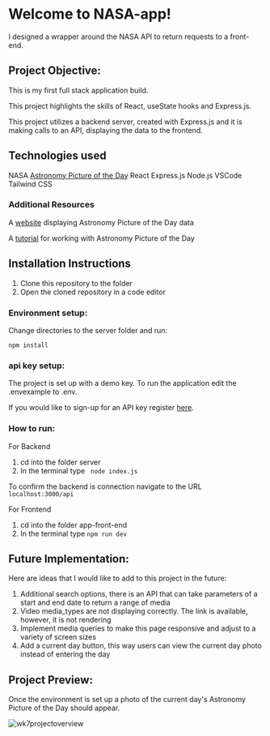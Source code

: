 # Welcome to NASA-app! 

I designed a wrapper around the NASA API to return requests to a front-end. 

## Project Objective:

This is my first full stack application build. 

This project highlights the skills of React, useState hooks and Express.js.

This project utilizes a backend server, created with Express.js and it is making calls to an API, displaying the data to the frontend.

## Technologies used

NASA [Astronomy Picture of the Day](https://github.com/nasa/apod-api)
React 
Express.js
Node.js
VSCode 
Tailwind CSS

### Additional Resources
A [website](https://apod.nasa.gov/apod/ap250216.html) displaying Astronomy Picture of the Day data

A [tutorial](https://liderrick.github.io/apodHowTo/index.html) for working with Astronomy Picture of the Day

## Installation Instructions

1. Clone this repository to the folder
2. Open the cloned repository in a code editor 


### Environment setup: 

Change directories to the server folder and run: 

`````````
npm install
`````````


### api key setup:

The project is set up with a demo key. To run the application edit the .envexample to .env. 

If you would like to sign-up for an API key register [here](https://api.nasa.gov/).

### How to run:
For Backend
1. cd into the folder server  
2. In the terminal type ````````` node index.js`````````

To confirm the backend is connection navigate to the URL `````````localhost:3000/api`````````

For Frontend
1. cd into the folder app-front-end
2. In the terminal type ````````` npm run dev `````````


## Future Implementation: 

Here are ideas that I would like to add to this project in the future: 
1. Additional search options, there is an API that can take parameters of a start and end date to return a range of media
2. Video media_types are not displaying correctly. The link is available, however, it is not rendering
3. Implement media queries to make this page responsive and adjust to a variety of screen sizes
4. Add a current day button, this way users can view the current day photo instead of entering the day


## Project Preview: 

Once the environment is set up a photo of the current day's Astronomy Picture of the Day should appear. 

![wk7projectoverview](https://github.com/user-attachments/assets/670cb668-6878-4776-aa80-c3c13d2e092c)

